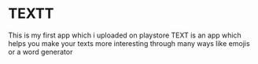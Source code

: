 # TEXTT
This is my first app which i uploaded on playstore
TEXT is an app which helps you make your texts more interesting through many ways like emojis or a word generator
